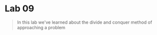 # Lab 09

> In this lab we've learned about the divide and conquer method of approaching a problem


